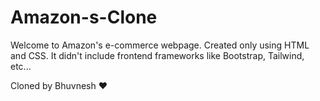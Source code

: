 # Amazon-s-Clone

Welcome to Amazon's e-commerce webpage. Created only using HTML and CSS. It didn't include frontend frameworks like Bootstrap, Tailwind, etc...  

Cloned by Bhuvnesh ♥ 

